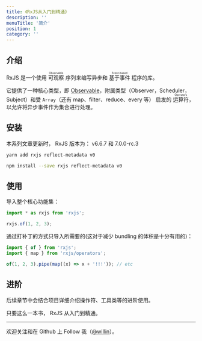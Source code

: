 ```yaml
---
title: 《RxJS从入门到精通》
description: ''
menuTitle: '简介'
position: 1
category: ''
---
```


## 介绍

RxJS 是一个使用 <ruby>可观察<rp>（</rp><rt>Observable</rt><rp>）</rp></ruby> 序列来编写异步和 <ruby>基于事件<rp>（</rp><rt>Event-based</rt><rp>）</rp></ruby> 程序的库。

它提供了一种核心类型，即 [Observable](#)，附属类型（Observer，Scheduler，Subject）和受 `Array`（还有 map、filter、reduce、every 等） 启发的 <ruby>运算符<rp>（</rp><rt>Operators</rt><rp>）</rp></ruby>，以允许将异步事件作为集合进行处理。

## 安装

<alert>

本系列文章更新时， RxJS 版本为： <badge>v6.6.7</badge> 和 <badge>7.0.0-rc.3</badge>

</alert>

<code-group>
  <code-block label="Yarn" active>

```bash
yarn add rxjs reflect-metadata v0
```

  </code-block>
  <code-block label="NPM">

```bash
npm install --save rxjs reflect-metadata v0
```

  </code-block>
</code-group>

## 使用

导入整个核心功能集：

```ts
import * as rxjs from 'rxjs';

rxjs.of(1, 2, 3);
```

通过打补丁的方式只导入所需要的(这对于减少 bundling 的体积是十分有用的)：

```ts
import { of } from 'rxjs';
import { map } from 'rxjs/operators';

of(1, 2, 3).pipe(map((x) => x + '!!!')); // etc
```

## 进阶

后续章节中会结合项目详细介绍操作符、工具类等的进阶使用。

只要这么一本书， RxJS 从入门到精通。

---

欢迎关注和在 Github 上 Follow 我（[@willin](https://github.com/willin)）。

<adsbygoogle></adsbygoogle>
